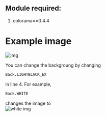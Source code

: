 ## Module required:
1. colorama==0.4.4

# Example image
![img](https://media.discordapp.net/attachments/563779252735180831/793542207927222272/unknown.png?width=656&height=627)

You can change the backgroung by changing 

```py
Back.LIGHTBLACK_EX
```
in line 4. For example,
```py
Back.WHITE
```
changes the image to <br>
![white img](https://media.discordapp.net/attachments/563779252735180831/793542530930049084/unknown.png?width=654&height=627)
